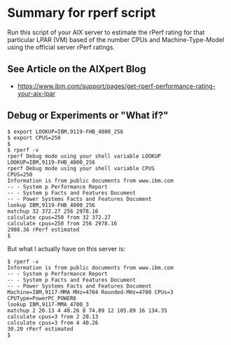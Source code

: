 # Summary for rperf script

Run this script of your AIX server to estimate the rPerf rating for that particular LPAR (VM) based of the number CPUs and Machine-Type-Model using the official server rPerf ratings.

## See Article on the AIXpert Blog
- https://www.ibm.com/support/pages/get-rperf-performance-rating-your-aix-lpar


## Debug or Experiments or "What if?"
```
$ export LOOKUP=IBM,9119-FHB_4000_256
$ export CPUS=250
$
$ rperf -v 
rperf Debug mode using your shell variable LOOKUP
LOOKUP=IBM,9119-FHB_4000_256
rperf Debug mode using your shell variable CPUS
CPUS=250
Information is from public documents from www.ibm.com
-- - System p Performance Report
-- - System p Facts and Features Document
-- - Power Systems Facts and Features Document
lookup IBM,9119-FHB_4000_256
matchup 32 372.27 256 2978.16
calculate cpus=250 from 32 372.27
calculate cpus=250 from 256 2978.16
2908.36 rPerf estimated
$
```

But what I actually have on this server is:
```
$ rperf -v
Information is from public documents from www.ibm.com
-- - System p Performance Report
-- - System p Facts and Features Document
-- - Power Systems Facts and Features Document
Machine=IBM,9117-MMA MHz=4704 Rounded-MHz=4700 CPUs=3 CPUType=PowerPC_POWER6
lookup IBM,9117-MMA_4700_3
matchup 2 20.13 4 40.26 8 74.89 12 105.89 16 134.35
calculate cpus=3 from 2 20.13
calculate cpus=3 from 4 40.26
30.20 rPerf estimated
$
```
